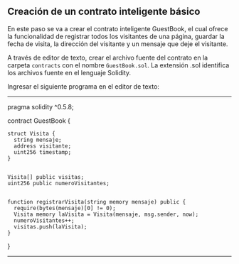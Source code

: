 ## Creación de un contrato inteligente básico

En este paso se va a crear el contrato inteligente GuestBook, el cual ofrece la funcionalidad de registrar todos los visitantes de una página, guardar la fecha de visita, la dirección del visitante y un mensaje que deje el visitante.

A través de editor de texto, crear el archivo fuente del contrato en la carpeta
`contracts` con el nombre `GuestBook.sol`. La extensión .sol identifica los archivos fuente en el lenguaje Solidity.

Ingresar el siguiente programa en el editor de texto:  

---

  pragma solidity ^0.5.8;

  contract GuestBook {

    struct Visita {
      string mensaje;
      address visitante;
      uint256 timestamp;
    }


    Visita[] public visitas;
    uint256 public numeroVisitantes;


    function registrarVisita(string memory mensaje) public {
      require(bytes(mensaje)[0] != 0);
      Visita memory laVisita = Visita(mensaje, msg.sender, now);
      numeroVisitantes++;
      visitas.push(laVisita);
    }

  }

---
